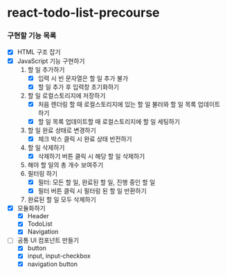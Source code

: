 # react-todo-list-precourse

### 구현할 기능 목록

- [x] HTML 구조 잡기
- [x] JavaScript 기능 구현하기
  1. 할 일 추가하기
     - [x] 입력 시 빈 문자열은 할 일 추가 불가
     - [x] 할 일 추가 후 입력창 초기화하기
  2. 할 일 로컬스토리지에 저장하기
     - [x] 처음 렌더링 할 때 로컬스토리지에 있는 할 일 불러와 할 일 목록 업데이트 하기
     - [x] 할 일 목록 업데이트할 때 로컬스토리지에 할 일 세팅하기
  3. 할 일 완료 상태로 변경하기
     - [x] 체크 박스 클릭 시 완료 상태 반전하기
  4. 할 일 삭제하기
     - [x] 삭제하기 버튼 클릭 시 해당 할 일 삭제하기
  5. 해야 할 일의 총 개수 보여주기
  6. 필터링 하기
     - [x] 필터: 모든 할 일, 완료된 할 일, 진행 중인 할 일
     - [x] 필터 버튼 클릭 시 필터링 된 할 일 반환하기
  7. 완료된 할 일 모두 삭제하기
- [x] 모듈화하기
  - [x] Header
  - [x] TodoList
  - [x] Navigation
- [ ] 공통 UI 컴포넌트 만들기
  - [x] button
  - [x] input, input-checkbox
  - [x] navigation button

